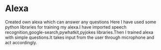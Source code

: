 # Alexa
Created own alexa which can answer any questions
Here I have used some python libraries for training my alexa.I have imported speech recognition,google-search,pywhatkit,pyjokes libraries.Then I trained alexa with simple questions.It takes input from the user through microphone and act accordingly. 
